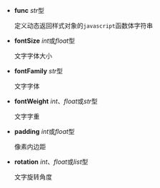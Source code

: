 - **func** *str*型

  定义动态返回样式对象的`javascript`函数体字符串

- **fontSize** *int*或*float*型

  文字字体大小

- **fontFamily** *str*型

  文字字体

- **fontWeight** *int*、*float*或*str*型

  文字字重

- **padding** *int*或*float*型

  像素内边距

- **rotation** *int*、*float*或*list*型

  文字旋转角度
